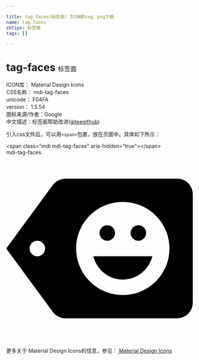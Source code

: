 ```yaml
---

title: tag faces(标签面) ICON转svg、png下载
name: tag-faces
zhTips: 标签面
tags: []

---
```


# tag-faces  <small style="font-size: 60%;font-weight: 100">标签面</small>


<div class="detail-page">
<p>
<span>
ICON库：
<span class="badge-secondary badge">Material Design Icons</span> 
</span>
<br/>
<span>
CSS名称：
<span class="badge-secondary badge">mdi-tag-faces</span> 
</span>
<br/>
<span>
unicode：
<span class="badge-secondary badge">F04FA</span> 
<copy-btn content='F04FA' btn-title=""></copy-btn>
<copy-btn :content='String.fromCodePoint(parseInt("F04FA", 16))' btn-title="复制U"></copy-btn>
</span>
<br/>
<span>
version：
<span class="badge-secondary badge">1.5.54</span> 
</span>
<br/>
<span>图标来源/作者：<span class="badge-light badge">Google</span></span> 
<br/>
<span class="zh-detail">中文描述：<span class="badge-primary badge">标签面</span><span class="help-link"><span>帮助改进</span>(<a href="https://gitee.com/liuwave/icon-helper/edit/master/json/material/tag-faces.json" target="_blank" rel="noopener noreferrer">gitee</a><a href="https://github.com/liuwave/icon-helper/edit/master/json/material/tag-faces.json" target="_blank" rel="noopener noreferrer">github</a></span>)</span><br/>
</p>
</div>
<div class="alert alert-dark">
  <i class="mdi mdi-tag-faces mdi-48px"></i>
  <i class="mdi mdi-tag-faces mdi-36px"></i>
  <i class="mdi mdi-tag-faces mdi-24px"></i>
  <i class="mdi mdi-tag-faces mdi-18px"></i>
</div>
<div>
  <p>引入css文件后，可以用<code>&lt;span&gt;</code>包裹，放在页面中。具体如下所示：    
  </p>
  <div class="alert alert-primary" style="font-size: 14px">
    &lt;span class="mdi mdi-tag-faces" aria-hidden="true"&gt;&lt;/span&gt;
    <copy-btn content='<span class="mdi mdi-tag-faces" aria-hidden="true"></span>'></copy-btn>
  </div>
  <div class="alert alert-secondary">
    <i class="mdi mdi-tag-faces"
    style="font-size: 24px"
    aria-hidden="true"></i> mdi-tag-faces
    <copy-btn content="mdi-tag-faces" btn-title="复制图标名称"></copy-btn>
  </div>
</div>
<div id="svg" class="svg-wrap">
<svg xmlns="http://www.w3.org/2000/svg" viewBox="0 0 24 24"><path d="M15,18C11.68,18 9,15.31 9,12C9,8.68 11.68,6 15,6A6,6 0 0,1 21,12A6,6 0 0,1 15,18M4,13A1,1 0 0,1 3,12A1,1 0 0,1 4,11A1,1 0 0,1 5,12A1,1 0 0,1 4,13M22,3H7.63C6.97,3 6.38,3.32 6,3.81L0,12L6,20.18C6.38,20.68 6.97,21 7.63,21H22A2,2 0 0,0 24,19V5C24,3.89 23.1,3 22,3M13,11A1,1 0 0,0 14,10A1,1 0 0,0 13,9A1,1 0 0,0 12,10A1,1 0 0,0 13,11M15,16C16.86,16 18.35,14.72 18.8,13H11.2C11.65,14.72 13.14,16 15,16M17,11A1,1 0 0,0 18,10A1,1 0 0,0 17,9A1,1 0 0,0 16,10A1,1 0 0,0 17,11Z" /></svg>
</div>
<detail full-name='mdi-tag-faces'></detail>
    
<div><p>更多关于 Material Design Icons的信息，参见：<a target="_blank" href="https://iconhelper.cn/material.html"> Material Design Icons</a>
</p></div>
